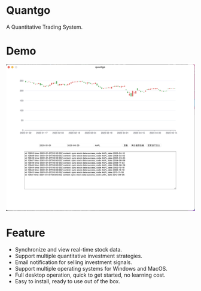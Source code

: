 # Quantgo
A Quantitative Trading System.

# Demo

![quantgo console](assets/console.png)

# Feature

- Synchronize and view real-time stock data.
- Support multiple quantitative investment strategies.
- Email notification for selling investment signals.
- Support multiple operating systems for Windows and MacOS.
- Full desktop operation, quick to get started, no learning cost.
- Easy to install, ready to use out of the box.
